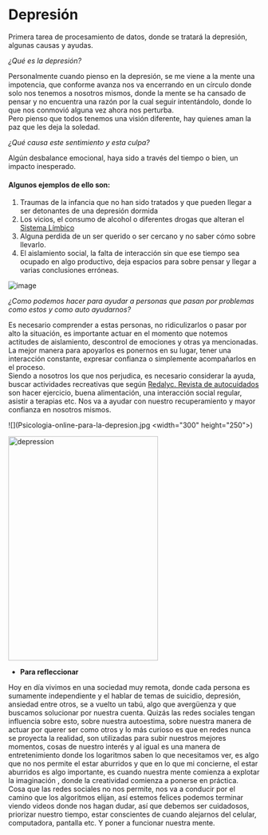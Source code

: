 # **Depresión**
Primera tarea de procesamiento de datos, donde se tratará la depresión, algunas causas y ayudas.

*¿Qué es la depresión?*

Personalmente cuando pienso en la depresión, se me viene a la mente una impotencia, que conforme avanza nos va encerrando en un círculo donde solo nos tenemos a nosotros mismos, donde la mente se ha cansado de pensar y no encuentra una razón por la cual seguir intentándolo, donde lo que nos conmovió alguna vez ahora nos perturba. <br> Pero pienso que todos tenemos una visión diferente, hay quienes aman la paz que les deja la soledad.

*¿Qué causa este sentimiento y esta culpa?*

Algún desbalance emocional, haya sido a través del tiempo o bien, un impacto inesperado. 

#### Algunos ejemplos de ello son:
1. Traumas de la infancia que no han sido tratados y que pueden llegar a ser detonantes de una depresión dormida
2. Los vicios, el consumo de alcohol o diferentes drogas que alteran el [Sistema Límbico](https://psicologiaymente.com/neurociencias/sistema-limbico-cerebro)
3. Alguna perdida de un ser querido o ser cercano y no saber cómo sobre llevarlo.
4. El aislamiento social, la falta de interacción sin que ese tiempo sea ocupado en algo productivo, deja espacios para sobre pensar y llegar a varias conclusiones erróneas.


![image](https://user-images.githubusercontent.com/129207265/231928104-33dabcdb-6328-42a4-a975-b76bb65e51ae.png)

*¿Como podemos hacer para ayudar a personas que pasan por problemas como estos y como auto ayudarnos?*

Es necesario comprender a estas personas, no ridiculizarlos o pasar por alto la situación, es importante actuar en el momento que notemos actitudes de aislamiento, descontrol de emociones y otras ya mencionadas. La mejor manera para apoyarlos es ponernos en su lugar, tener una interacción constante, expresar confianza o simplemente acompañarlos en el proceso. <br> Siendo a nosotros los que nos perjudica, es necesario considerar la ayuda, buscar actividades recreativas que según [Redalyc. Revista de autocuidados](https://www.redalyc.org/pdf/801/80103902.pdf) son hacer ejercicio, buena alimentación, una interacción social regular, asistir a terapias etc. Nos va a ayudar con nuestro recuperamiento y mayor confianza en nosotros mismos.

![](Psicologia-online-para-la-depresion.jpg <width="300" height="250">)


<img src= "https://terapiasanarte.cl/wp-content/uploads/2023/02/Psicologia-online-para-la-depresion.jpg " alt=" depression" width="300" height="450">

- **Para refleccionar** 

Hoy en día vivimos en una sociedad muy remota, donde cada persona es sumamente independiente y el hablar de temas de suicidio, depresión, ansiedad entre otros, se a vuelto un tabú, algo que avergüenza y que buscamos solucionar por nuestra cuenta. Quizás las redes sociales tengan influencia sobre esto, sobre nuestra autoestima, sobre nuestra manera de actuar por querer ser como otros y lo más curioso es que en redes nunca se proyecta la realidad, son utilizadas para subir nuestros mejores momentos, cosas de nuestro interés y al igual es una manera de entretenimiento donde los logaritmos saben lo que necesitamos ver, es algo que no nos permite el estar aburridos y que en lo que mi concierne, el estar aburridos es algo importante, es cuando nuestra mente comienza a explotar la imaginación , donde la creatividad comienza a ponerse en práctica. <br> Cosa que las redes sociales no nos permite, nos va a conducir por el camino que los algoritmos elijan, así estemos felices podemos terminar viendo videos donde nos hagan dudar, así que debemos ser cuidadosos, priorizar nuestro tiempo, estar conscientes de cuando alejarnos del celular, computadora, pantalla etc. Y poner a funcionar nuestra mente.
